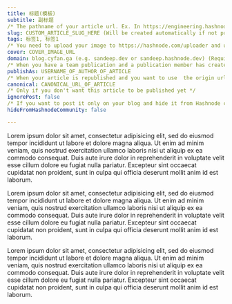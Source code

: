 ```yaml
---
title: 标题(模板)
subtitle: 副标题
/* The pathname of your article url. Ex. In https://engineering.hashnode.com/how-we-autodetect-spam-using-googles-vertex-ai "how-we-autodetect-spam-using-googles-vertex-ai" is the slug */ 
slug: CUSTOM_ARTICLE_SLUG_HERE (Will be created automatically if not provided)
tags: 标签1, 标签1
/* You need to upload your image to https://hashnode.com/uploader and use the uploaded image URL as COVER_IMAGE_URL */ 
cover: COVER_IMAGE_URL
domain: blog.cyfan.ga (e.g. sandeep.dev or sandeep.hashnode.dev) (Required) 
/* When you have a team publication and a publication member has created an article. Please note that this param is only supported while creating an article and not updating */ 
publishAs: USERNAME_OF_AUTHOR_OF_ARTICLE 
/* When your article is republished and you want to use  the origin url as canonical url */ 
canonical: CANONICAL_URL_OF_ARTICLE 
/* Only if you don't want this article to be published yet */ 
ignorePost: false
/* If you want to post it only on your blog and hide it from Hashnode community feed */
hideFromHashnodeCommunity: false

---
```


Lorem ipsum dolor sit amet, consectetur adipisicing elit, sed do eiusmod tempor incididunt ut labore et dolore magna aliqua. Ut enim ad minim veniam, quis nostrud exercitation ullamco laboris nisi ut aliquip ex ea commodo consequat. Duis aute irure dolor in reprehenderit in voluptate velit esse cillum dolore eu fugiat nulla pariatur. Excepteur sint occaecat cupidatat non proident, sunt in culpa qui officia deserunt mollit anim id est laborum.

Lorem ipsum dolor sit amet, consectetur adipisicing elit, sed do eiusmod tempor incididunt ut labore et dolore magna aliqua. Ut enim ad minim veniam, quis nostrud exercitation ullamco laboris nisi ut aliquip ex ea commodo consequat. Duis aute irure dolor in reprehenderit in voluptate velit esse cillum dolore eu fugiat nulla pariatur. Excepteur sint occaecat cupidatat non proident, sunt in culpa qui officia deserunt mollit anim id est laborum.

Lorem ipsum dolor sit amet, consectetur adipisicing elit, sed do eiusmod tempor incididunt ut labore et dolore magna aliqua. Ut enim ad minim veniam, quis nostrud exercitation ullamco laboris nisi ut aliquip ex ea commodo consequat. Duis aute irure dolor in reprehenderit in voluptate velit esse cillum dolore eu fugiat nulla pariatur. Excepteur sint occaecat cupidatat non proident, sunt in culpa qui officia deserunt mollit anim id est laborum.
